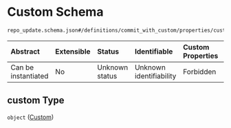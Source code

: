 # Custom Schema

```txt
repo_update.schema.json#/definitions/commit_with_custom/properties/custom
```



| Abstract            | Extensible | Status         | Identifiable            | Custom Properties | Additional Properties | Access Restrictions | Defined In                                                                           |
| :------------------ | :--------- | :------------- | :---------------------- | :---------------- | :-------------------- | :------------------ | :----------------------------------------------------------------------------------- |
| Can be instantiated | No         | Unknown status | Unknown identifiability | Forbidden         | Allowed               | none                | [repo-update.schema.json*](docs/repo-update.schema.json "open original schema") |

## custom Type

`object` ([Custom](repo-update-definitions-commit-sha-and-custom-information-properties-custom.md))
